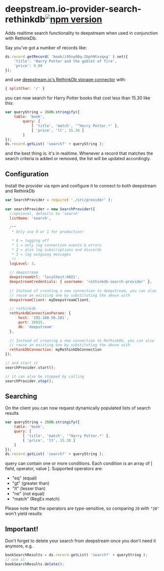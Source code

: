 deepstream.io-provider-search-rethinkdb[![npm version](https://badge.fury.io/js/deepstream.io-provider-search-rethinkdb.svg)](http://badge.fury.io/js/deepstream.io-provider-search-rethinkdb)
=================================================================

Adds realtime search functionality to deepstream when used in conjunction with RethinkDb. 

Say you've got a number of records like:

```js
ds.record.getRecord( 'book/i95ny80q-2bph9txxqxg' ).set({ 
	'title': 'Harry Potter and the goblet of fire',
	'price': 9.99
});
```

and use [deepstream.io's RethinkDb storage connector](https://github.com/hoxton-one/deepstream.io-storage-rethinkdb) with:

```js
{ splitChar: '/' }
```

you can now search for Harry Potter books that cost less than 15.30 like this:

```js
var queryString = JSON.stringify({
	table: 'book',
    	query: [
    		[ 'title', 'match', '^Harry Potter.*' ],
        	[ 'price', 'lt', 15.30 ]
    	]
});
ds.record.getList( 'search?' + queryString );
```

and the best thing is: it's in realtime. Whenever a record that matches the search criteria is added or removed, the list will be updated accordingly.


Configuration
--------------------------------
Install the provider via npm and configure it to connect to both deepstream and RethinkDb 

```js
var SearchProvider = require( './src/provider' );
	
var searchProvider = new SearchProvider({
  //optional, defaults to 'search'
  listName: 'search',
  
  /**
   * Only use 0 or 1 for production!

   * 0 = logging off
   * 1 = only log connection events & errors
   * 2 = also log subscriptions and discards
   * 3 = log outgoing messages
   */
  logLevel: 3,
  
  // deepstream
  deepstreamUrl: 'localhost:6021',
  deepstreamCredentials: { username: 'rethinkdb-search-provider' },
  
  // Instead of creating a new connection to deepstream, you can also 
  // reuse an existing one by substituting the above with
  deepstreamClient: myDeepstreamClient,

  // rethinkdb
  rethinkdbConnectionParams: {
      host: '192.168.56.101',
      port: 28015,
      db: 'deepstream'
  },
    
  // Instead of creating a new connection to RethinkDb, you can also 
  // reuse an existing one by substituting the above with
  rethinkDbConnection: myRethinkDbConnection
});

// and start it
searchProvider.start();

// it can also be stopped by calling
searchProvider.stop();
```

Searching
---------------------------------
On the client you can now request dynamically populated lists of search results


```js
var queryString = JSON.stringify({
	table: 'book',
    query: [
    	[ 'title', 'match', '^Harry Potter.*' ],
        [ 'price', 'lt', 15.30 ]
    ]
});
ds.record.getList( 'search?' + queryString );
```
query can contain one or more conditions. Each condition is an array of [ field, operator, value ]. Supported operators are:

 * "eq" (equal)
 * "gt" (greater than)
 * "lt" (lesser than)
 * "ne" (not equal)
 * "match" (RegEx match)

Please note that the operators are type-sensitive, so comparing `20` with `"20"` won't yield results 

Important!
--------------------------------
Don't forget to delete your search from deepstream once you don't need it anymore, e.g.

```js
bookSearchResults = ds.record.getList( 'search?' + queryString );
// use it
bookSearchResults.delete();
```
